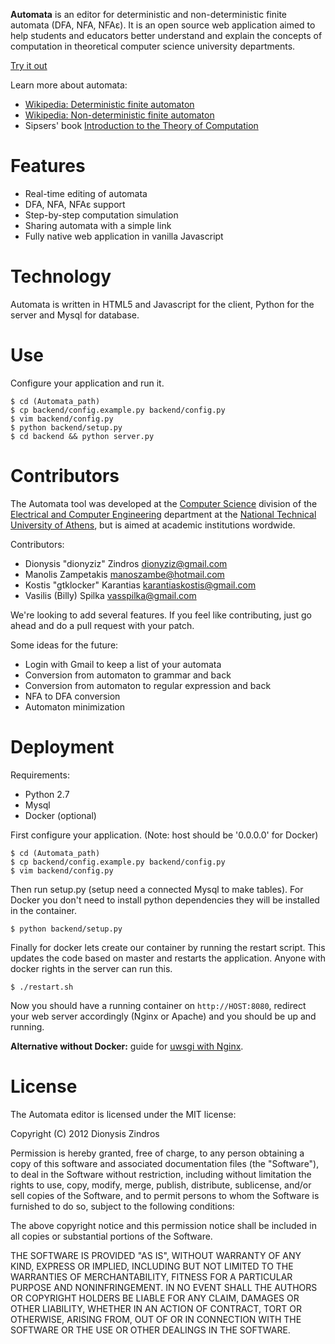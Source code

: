 **Automata** is an editor for deterministic and non-deterministic finite automata
(DFA, NFA, NFAε). It is an open source web application aimed to help students
and educators better understand and explain the concepts of computation in
theoretical computer science university departments.

[Try it out](http://automata.discrete.gr/)

Learn more about automata:

 * [Wikipedia: Deterministic finite automaton](http://en.wikipedia.org/wiki/Deterministic_finite_automaton)
 * [Wikipedia: Non-deterministic finite automaton](http://en.wikipedia.org/wiki/Nondeterministic_finite_automaton)
 * Sipsers' book [Introduction to the Theory of Computation](http://www.amazon.com/Introduction-Theory-Computation-Michael-Sipser/dp/0534950973/ref=sr_1_2?s=books&ie=UTF8&qid=1339239779&sr=1-2)

Features
========

 * Real-time editing of automata
 * DFA, NFA, NFAε support
 * Step-by-step computation simulation
 * Sharing automata with a simple link
 * Fully native web application in vanilla Javascript

Technology
==========
Automata is written in HTML5 and Javascript for the client, Python for the server and Mysql for database.


Use
===
Configure your application and run it.

    $ cd (Automata_path)
    $ cp backend/config.example.py backend/config.py
    $ vim backend/config.py
    $ python backend/setup.py
    $ cd backend && python server.py

Contributors
============

The Automata tool was developed at the [Computer Science](http://corelab.ntua.gr/) division of the
[Electrical and Computer Engineering](http://www.ece.ntua.gr/) department at the [National Technical
University of Athens](http://www.ntua.gr/), but is aimed at academic institutions wordwide.

Contributors:

 * Dionysis "dionyziz" Zindros <dionyziz@gmail.com>
 * Manolis Zampetakis <manoszambe@hotmail.com>
 * Kostis "gtklocker" Karantias <karantiaskostis@gmail.com>
 * Vasilis (Billy) Spilka <vasspilka@gmail.com>

We're looking to add several features. If you feel like contributing, just go ahead and do a pull request with your patch.

Some ideas for the future:

 * Login with Gmail to keep a list of your automata
 * Conversion from automaton to grammar and back
 * Conversion from automaton to regular expression and back
 * NFA to DFA conversion
 * Automaton minimization

Deployment
==========
Requirements:
* Python 2.7
* Mysql
* Docker (optional)

First configure your application. (Note: host should be '0.0.0.0' for Docker)

    $ cd (Automata_path)
    $ cp backend/config.example.py backend/config.py
    $ vim backend/config.py

Then run setup.py (setup need a connected Mysql to make tables).
For Docker you don't need to install python dependencies they will be installed in the container.

    $ python backend/setup.py

Finally for docker lets create our container by running the restart script.
This updates the code based on master and restarts the application. Anyone with docker rights in the server can run this.

    $ ./restart.sh

Now you should have a running container on `http://HOST:8080`, redirect your web server accordingly (Nginx or Apache)
and you should be up and running.

**Alternative without Docker:** guide for [uwsgi with Nginx](https://michael.lustfield.net/nginx/bottle-uwsgi-nginx-quickstart).

License
=======
The Automata editor is licensed under the MIT license:

Copyright (C) 2012 Dionysis Zindros

Permission is hereby granted, free of charge, to any person obtaining a copy of this software and associated documentation files (the "Software"), to deal in the Software without restriction, including without limitation the rights to use, copy, modify, merge, publish, distribute, sublicense, and/or sell copies of the Software, and to permit persons to whom the Software is furnished to do so, subject to the following conditions:

The above copyright notice and this permission notice shall be included in all copies or substantial portions of the Software.

THE SOFTWARE IS PROVIDED "AS IS", WITHOUT WARRANTY OF ANY KIND, EXPRESS OR IMPLIED, INCLUDING BUT NOT LIMITED TO THE WARRANTIES OF MERCHANTABILITY, FITNESS FOR A PARTICULAR PURPOSE AND NONINFRINGEMENT. IN NO EVENT SHALL THE AUTHORS OR COPYRIGHT HOLDERS BE LIABLE FOR ANY CLAIM, DAMAGES OR OTHER LIABILITY, WHETHER IN AN ACTION OF CONTRACT, TORT OR OTHERWISE, ARISING FROM, OUT OF OR IN CONNECTION WITH THE SOFTWARE OR THE USE OR OTHER DEALINGS IN THE SOFTWARE.
